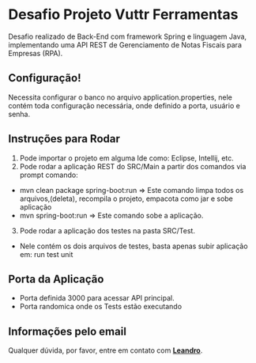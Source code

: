 # Desafio Projeto Vuttr Ferramentas

Desafio realizado de Back-End com framework Spring e linguagem Java, implementando uma API REST de Gerenciamento de Notas Fiscais para Empresas (RPA).

## **Configuração!**
Necessita configurar o banco no arquivo application.properties, nele contém toda configuração necessária, onde definido a porta, usuário e senha.


## **Instruções para Rodar**
1. Pode importar o projeto em alguma Ide como: Eclipse, Intellij, etc.
2. Pode rodar a aplicação REST do SRC/Main a partir dos comandos via prompt comando:
- mvn clean package spring-boot:run => Este comando limpa todos os arquivos,(deleta), recompila o projeto, empacota como jar e sobe aplicação
- mvn spring-boot:run => Este comando sobe a aplicação.
3. Pode rodar a aplicação dos testes na pasta SRC/Test.
-  Nele contém os dois arquivos de testes, basta apenas subir aplicação em: run test unit 

## **Porta da Aplicação**
- Porta definida 3000 para acessar API principal.
- Porta randomica onde os Tests estão executando

## **Informações pelo email**
Qualquer dúvida, por favor, entre em contato com **[Leandro](mailto:leandro.cabeda@hotmail.com)**.
